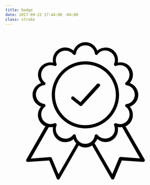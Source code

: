 ```yaml
---
title: badge
date: 2017-09-22 17:44:00 -04:00
class: stroke
---
```

<svg version="1.1"
	 id="Layer_1" xmlns:cc="http://creativecommons.org/ns#" xmlns:dc="http://purl.org/dc/elements/1.1/" xmlns:inkscape="http://www.inkscape.org/namespaces/inkscape" xmlns:rdf="http://www.w3.org/1999/02/22-rdf-syntax-ns#" xmlns:sodipodi="http://sodipodi.sourceforge.net/DTD/sodipodi-0.dtd" xmlns:svg="http://www.w3.org/2000/svg"
	 xmlns="http://www.w3.org/2000/svg" xmlns:xlink="http://www.w3.org/1999/xlink" x="0px" y="0px" viewBox="0 0 100 100"
	 style="enable-background:new 0 0 100 100;" xml:space="preserve">
<g transform="translate(0,-952.36218)">
	<path d="M50,959.4c-3.5,0-6.3,2.3-7.4,5.3c-2.5-2.1-6.1-2.7-9.1-0.9c-3,1.7-4.3,5.1-3.7,8.4c-3.2-0.6-6.6,0.7-8.4,3.7
		c-1.7,3-1.2,6.6,0.9,9.1c-3.1,1.1-5.3,3.9-5.3,7.4s2.3,6.3,5.3,7.4c-2.1,2.5-2.7,6.1-0.9,9.1c0.9,1.5,2.2,2.6,3.6,3.2l-11.9,20.8
		c-0.3,0.5-0.1,1.1,0.4,1.4c0.2,0.1,0.4,0.1,0.6,0.1l13.3-0.9l4.7,11.3c0.2,0.5,0.8,0.8,1.3,0.6c0.2-0.1,0.4-0.2,0.5-0.5l11.9-20.8
		c1.2,0.8,2.6,1.3,4.2,1.3s3-0.5,4.2-1.3l11.9,20.8c0.3,0.5,0.9,0.7,1.4,0.4c0.2-0.1,0.4-0.3,0.5-0.5l4.7-11.3l13.3,0.9
		c0.6,0,1-0.4,1.1-0.9c0-0.2,0-0.4-0.1-0.6L75,1012.1c1.5-0.6,2.8-1.7,3.6-3.2c1.7-3,1.2-6.6-0.9-9.1c3.1-1.1,5.3-3.9,5.3-7.4
		s-2.3-6.3-5.3-7.4c2.1-2.5,2.7-6.1,0.9-9.1c-1.7-3-5.1-4.3-8.4-3.7c0.6-3.2-0.7-6.6-3.7-8.4c-3-1.7-6.6-1.2-9.1,0.9
		C56.3,961.6,53.5,959.4,50,959.4z M50,961.4c3.1,0,5.6,2.3,5.9,5.2c0.1,0.5,0.6,0.9,1.1,0.8c0.3,0,0.5-0.2,0.6-0.4
		c1.8-2.4,5.1-3.1,7.8-1.5c2.7,1.5,3.7,4.8,2.5,7.5c-0.2,0.5,0.1,1.1,0.6,1.3c0.2,0.1,0.5,0.1,0.7,0c2.8-1.2,6-0.1,7.5,2.5
		c1.5,2.7,0.8,6-1.5,7.8c-0.4,0.3-0.5,1-0.2,1.4c0.2,0.2,0.4,0.3,0.6,0.4c3,0.4,5.2,2.9,5.2,5.9s-2.3,5.6-5.2,5.9
		c-0.5,0.1-0.9,0.6-0.8,1.1c0,0.3,0.2,0.5,0.4,0.6c2.4,1.8,3.1,5.1,1.5,7.8c-1.5,2.7-4.8,3.7-7.5,2.5c-0.5-0.2-1.1,0.1-1.3,0.6
		c-0.1,0.2-0.1,0.5,0,0.7c1.2,2.8,0.1,6-2.5,7.5c-2.7,1.5-6,0.8-7.8-1.5c-0.3-0.4-1-0.5-1.4-0.2c-0.2,0.2-0.3,0.4-0.4,0.6
		c-0.4,3-2.9,5.2-5.9,5.2s-5.6-2.3-5.9-5.2c-0.1-0.5-0.6-0.9-1.1-0.8c-0.3,0-0.5,0.2-0.6,0.4c-1.8,2.4-5.1,3.1-7.8,1.5
		c-2.7-1.5-3.7-4.8-2.5-7.5c0.2-0.5-0.1-1.1-0.6-1.3c-0.2-0.1-0.5-0.1-0.7,0c-2.8,1.2-6,0.1-7.5-2.5c-1.5-2.7-0.8-6,1.5-7.8
		c0.4-0.3,0.5-1,0.2-1.4c-0.2-0.2-0.4-0.3-0.6-0.4c-3-0.4-5.2-2.9-5.2-5.9s2.3-5.6,5.2-5.9c0.5-0.1,0.9-0.6,0.8-1.1
		c0-0.3-0.2-0.5-0.4-0.6c-2.4-1.8-3.1-5.1-1.5-7.8c1.5-2.7,4.8-3.7,7.5-2.5c0.5,0.2,1.1-0.1,1.3-0.6c0.1-0.2,0.1-0.5,0-0.7
		c-1.2-2.8-0.1-6,2.5-7.5c2.7-1.5,6-0.8,7.8,1.5c0.3,0.4,1,0.5,1.4,0.2c0.2-0.2,0.3-0.4,0.4-0.6C44.4,963.6,46.9,961.4,50,961.4z
		 M50,971.4c-11.6,0-21,9.4-21,21s9.4,21,21,21s21-9.4,21-21S61.6,971.4,50,971.4z M50,973.4c10.5,0,19,8.5,19,19
		c0,10.5-8.5,19-19,19s-19-8.5-19-19C31,981.9,39.5,973.4,50,973.4z M57.9,985.3c-0.3,0-0.5,0.1-0.7,0.3L46.9,997l-4.2-3.4
		c-0.4-0.3-1.1-0.3-1.4,0.2s-0.3,1.1,0.2,1.4l5,4c0.4,0.3,1,0.3,1.4-0.1l11-12c0.4-0.4,0.4-1,0-1.4
		C58.5,985.4,58.2,985.3,57.9,985.3z M29.8,1012.6c-0.6,3.2,0.7,6.6,3.7,8.4c3,1.7,6.6,1.2,9.1-0.9c0.4,1,0.9,1.9,1.7,2.7
		l-11.1,19.3l-4.2-10.1c-0.2-0.4-0.6-0.6-1-0.6l-12.1,0.9l11.2-19.6C28,1012.7,28.9,1012.7,29.8,1012.6z M70.2,1012.6
		c0.9,0.2,1.8,0.2,2.7,0l11.2,19.6l-12.1-0.9c-0.4,0-0.8,0.2-1,0.6l-4.2,10.1l-11.1-19.3c0.7-0.8,1.3-1.7,1.7-2.7
		c2.5,2.1,6.1,2.7,9.1,0.9C69.5,1019.2,70.8,1015.8,70.2,1012.6z"/>
</g>
</svg>
